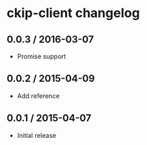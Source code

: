 # ckip-client changelog

## 0.0.3 / 2016-03-07

- Promise support 

## 0.0.2 / 2015-04-09

- Add reference

## 0.0.1 / 2015-04-07

- Initial release
